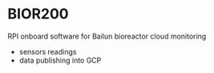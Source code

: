# BIOR200
RPI onboard software for Bailun bioreactor cloud monitoring

- sensors readings
- data publishing into GCP 
